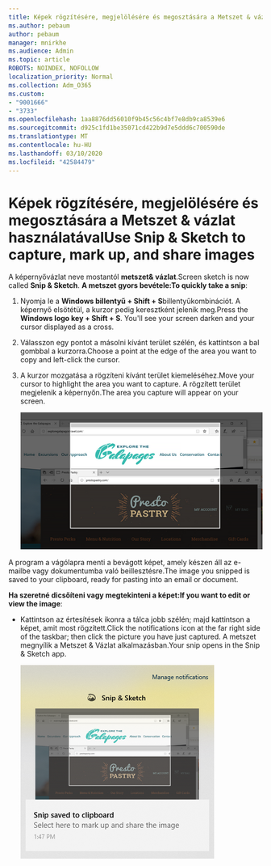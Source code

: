 ```yaml
---
title: Képek rögzítésére, megjelölésére és megosztására a Metszet & vázlat használatával
ms.author: pebaum
author: pebaum
manager: mnirkhe
ms.audience: Admin
ms.topic: article
ROBOTS: NOINDEX, NOFOLLOW
localization_priority: Normal
ms.collection: Adm_O365
ms.custom:
- "9001666"
- "3733"
ms.openlocfilehash: 1aa8876dd56010f9b45c56c4bf7e8db9ca8539e6
ms.sourcegitcommit: d925c1fd1be35071cd422b9d7e5ddd6c700590de
ms.translationtype: MT
ms.contentlocale: hu-HU
ms.lasthandoff: 03/10/2020
ms.locfileid: "42584479"
---
```

# <a name="use-snip--sketch-to-capture-mark-up-and-share-images"></a><span data-ttu-id="7fd07-102">Képek rögzítésére, megjelölésére és megosztására a Metszet & vázlat használatával</span><span class="sxs-lookup"><span data-stu-id="7fd07-102">Use Snip & Sketch to capture, mark up, and share images</span></span>

<span data-ttu-id="7fd07-103">A képernyővázlat neve mostantól **metszet& vázlat**.</span><span class="sxs-lookup"><span data-stu-id="7fd07-103">Screen sketch is now called **Snip & Sketch**.</span></span> <span data-ttu-id="7fd07-104">**A metszet gyors bevétele:**</span><span class="sxs-lookup"><span data-stu-id="7fd07-104">**To quickly take a snip**:</span></span>

1. <span data-ttu-id="7fd07-105">Nyomja le a **Windows billentyű + Shift + S**billentyűkombinációt. A képernyő elsötétül, a kurzor pedig keresztként jelenik meg.</span><span class="sxs-lookup"><span data-stu-id="7fd07-105">Press the **Windows logo key + Shift + S**. You'll see your screen darken and your cursor displayed as a cross.</span></span> 

2. <span data-ttu-id="7fd07-106">Válasszon egy pontot a másolni kívánt terület szélén, és kattintson a bal gombbal a kurzorra.</span><span class="sxs-lookup"><span data-stu-id="7fd07-106">Choose a point at the edge of the area you want to copy and left-click the cursor.</span></span> 

3. <span data-ttu-id="7fd07-107">A kurzor mozgatása a rögzíteni kívánt terület kiemeléséhez.</span><span class="sxs-lookup"><span data-stu-id="7fd07-107">Move your cursor to highlight the area you want to capture.</span></span> <span data-ttu-id="7fd07-108">A rögzített terület megjelenik a képernyőn.</span><span class="sxs-lookup"><span data-stu-id="7fd07-108">The area you capture will appear on your screen.</span></span>

   ![Kiemelt kijelölés képe](media/snipone.png)

<span data-ttu-id="7fd07-110">A program a vágólapra menti a bevágott képet, amely készen áll az e-mailbe vagy dokumentumba való beillesztésre.</span><span class="sxs-lookup"><span data-stu-id="7fd07-110">The image you snipped is saved to your clipboard, ready for pasting into an email or document.</span></span> 

<span data-ttu-id="7fd07-111">**Ha szeretné dicsőíteni vagy megtekinteni a képet:**</span><span class="sxs-lookup"><span data-stu-id="7fd07-111">**If you want to edit or view the image**:</span></span> 

- <span data-ttu-id="7fd07-112">Kattintson az értesítések ikonra a tálca jobb szélén; majd kattintson a képet, amit most rögzített.</span><span class="sxs-lookup"><span data-stu-id="7fd07-112">Click the notifications icon at the far right side of the taskbar; then click the picture you have just captured.</span></span> <span data-ttu-id="7fd07-113">A metszet megnyílik a Metszet & Vázlat alkalmazásban.</span><span class="sxs-lookup"><span data-stu-id="7fd07-113">Your snip opens in the Snip & Sketch app.</span></span>

   ![Kép a kép megjelenítéséről a képmetsző alkalmazásban](media/sniptwo.png)
